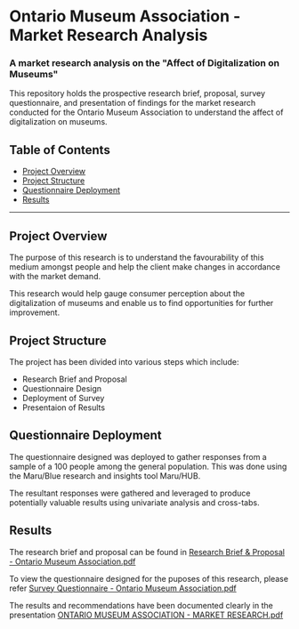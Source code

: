 # Ontario Museum Association - Market Research Analysis
### A market research analysis on the "Affect of Digitalization on Museums"

This repository holds the prospective research brief, proposal, survey questionnaire, and presentation of findings for the market research conducted for the Ontario Museum Association to understand the affect of digitalization on museums.

## Table of Contents

- [Project Overview](#projectoverview)
- [Project Structure](#projectstructure)
- [Questionnaire Deployment](#deployment)
- [Results](#results)

***

<a id='projectoverview'></a>
## Project Overview

The purpose of this research is to understand the favourability of this medium amongst people and help the client make changes in accordance with the market demand. 

This research would help gauge consumer perception about the digitalization of museums and enable us to find opportunities for further improvement.

<a id='projectstructure'></a>
## Project Structure

The project has been divided into various steps which include:
* Research Brief and Proposal
* Questionnaire Design
* Deployment of Survey
* Presentaion of Results

<a id='deployment'></a>
## Questionnaire Deployment

The questionnaire designed was deployed to gather responses from a sample of a 100 people among the general population.
This was done using the Maru/Blue research and insights tool Maru/HUB.

The resultant responses were gathered and leveraged to produce potentially valuable results using univariate analysis and cross-tabs.

<a id='results'></a>
## Results

The research brief and proposal can be found in [Research Brief & Proposal - Ontario Museum Association.pdf](https://github.com/ankit-dhall/oma_market_research_data_analysis/blob/main/Research%20Brief%20%26%20Proposal%20-%20Ontario%20Museum%20Association.pdf)

To view the questionnaire designed for the puposes of this research, please refer [Survey Questionnaire - Ontario Museum Association.pdf](https://github.com/ankit-dhall/oma_market_research_data_analysis/blob/main/Survey%20Questionnaire%20-%20Ontario%20Museum%20Association.pdf)

The results and recommendations have been documented clearly in the presentation [ONTARIO MUSEUM ASSOCIATION - MARKET RESEARCH.pdf](https://github.com/ankit-dhall/oma_market_research_data_analysis/blob/main/ONTARIO%20MUSEUM%20ASSOCIATION%20-%20MARKET%20RESEARCH.pdf)
